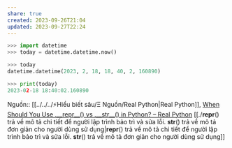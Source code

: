 ```yaml
---
share: true
created: 2023-09-26T21:04
updated: 2023-09-27T22:24
---
```

```python
>>> import datetime
>>> today = datetime.datetime.now()

>>> today
datetime.datetime(2023, 2, 18, 18, 40, 2, 160890)

>>> print(today)
2023-02-18 18:40:02.160890
```
Nguồn:: [[../../../⚡Hiểu biết sâu/Ξ Nguồn/Real Python|Real Python]], [When Should You Use .\_\_repr\_\_() vs .\_\_str\_\_() in Python? – Real Python](https://realpython.com/python-repr-vs-str/)
[[./__repr__() trả về mô tả chi tiết để người lập trình bảo trì và sửa lỗi. __str__() trả về mô tả đơn giản cho người dùng sử dụng|__repr__() trả về mô tả chi tiết để người lập trình bảo trì và sửa lỗi. __str__() trả về mô tả đơn giản cho người dùng sử dụng]] 